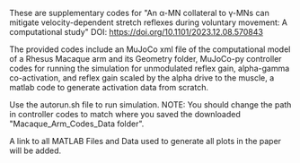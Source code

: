 These are supplementary codes for  "An α-MN collateral to γ-MNs can mitigate velocity-dependent stretch reflexes during voluntary movement: A computational study"  DOI: https://doi.org/10.1101/2023.12.08.570843 

The provided codes include an MuJoCo xml file of the computational model of a Rhesus Macaque arm and its Geometry folder, MuJoCo-py controller codes for running the simulation for unmodulated reflex gain, alpha-gamma co-activation, and reflex gain scaled by the alpha drive to the muscle, a matlab code to generate activation data from scratch.

Use the autorun.sh file to run simulation. NOTE: You should change the path in controller codes to match where you saved the downloaded "Macaque_Arm_Codes_Data folder".  

A link to all MATLAB Files and Data used to generate all plots in the paper will be added.

